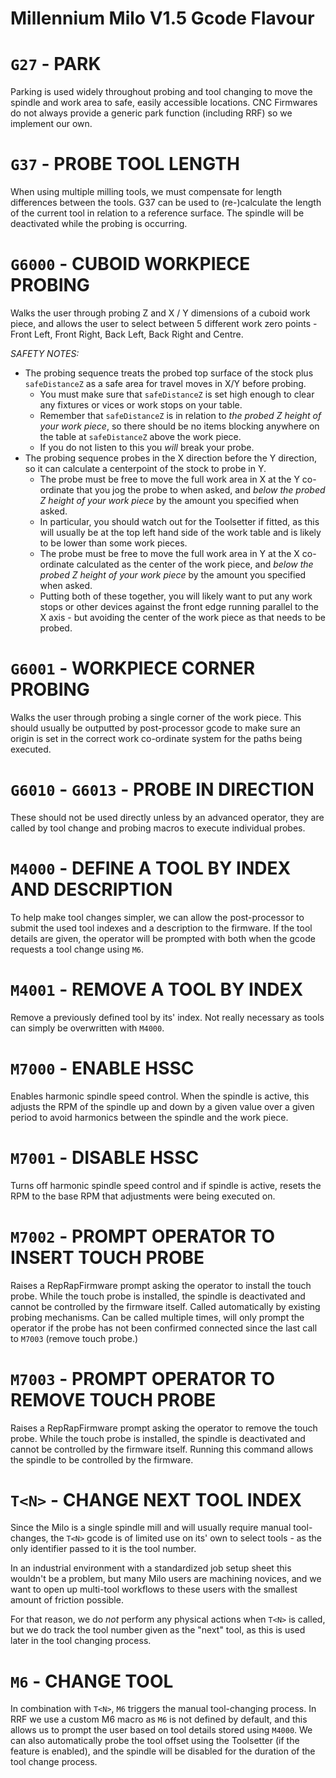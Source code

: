 # Millennium Milo V1.5 Gcode Flavour

# `G27`   - PARK
Parking is used widely throughout probing and tool changing to move the spindle and work area to safe, easily accessible locations. CNC Firmwares do not always provide a generic park function (including RRF) so we implement our own.

# `G37`   - PROBE TOOL LENGTH
When using multiple milling tools, we must compensate for length differences between the tools. G37 can be used to (re-)calculate the length of the current tool in relation to a reference surface. The spindle will be deactivated while the probing is occurring.

# `G6000` - CUBOID WORKPIECE PROBING
Walks the user through probing Z and X / Y dimensions of a cuboid work piece, and allows the user to select between 5 different work zero points - Front Left, Front Right, Back Left, Back Right and Centre.

*SAFETY NOTES:*
  * The probing sequence treats the probed top surface of the stock plus `safeDistanceZ` as a safe area for travel moves in X/Y before probing.
    - You must make sure that `safeDistanceZ` is set high enough to clear any fixtures or vices or work stops on your table.
    - Remember that `safeDistanceZ` is in relation to _the probed Z height of your work piece_, so there should be no items blocking anywhere on the table at `safeDistanceZ` above the work piece.
    - If you do not listen to this you _will_ break your probe.
  * The probing sequence probes in the X direction before the Y direction, so it can calculate a centerpoint of the stock to probe in Y.
    - The probe must be free to move the full work area in X at the Y co-ordinate that you jog the probe to when asked, and _below the probed Z height of your work piece_ by the amount you specified when asked.
    - In particular, you should watch out for the Toolsetter if fitted, as this will usually be at the top left hand side of the work table and is likely to be lower than some work pieces.
    - The probe must be free to move the full work area in Y at the X co-ordinate calculated as the center of the work piece, and _below the probed Z height of your work piece_ by the amount you specified when asked.
    - Putting both of these together, you will likely want to put any work stops or other devices against the front edge running parallel to the X axis - but avoiding the center of the work piece as that needs to be probed.

# `G6001` - WORKPIECE CORNER PROBING
Walks the user through probing a single corner of the work piece. This should usually be outputted by post-processor gcode to make sure an origin is set in the correct work co-ordinate system for the paths being executed.

# `G6010` - `G6013` - PROBE IN DIRECTION
These should not be used directly unless by an advanced operator, they are called by tool change and probing macros to execute individual probes.

# `M4000` - DEFINE A TOOL BY INDEX AND DESCRIPTION
To help make tool changes simpler, we can allow the post-processor to submit the used tool indexes and a description to the firmware. If the tool details are given, the operator will be prompted with both when the gcode requests a tool change using `M6`.

# `M4001` - REMOVE A TOOL BY INDEX
Remove a previously defined tool by its' index. Not really necessary as tools can simply be overwritten with `M4000`.

# `M7000` - ENABLE HSSC
Enables harmonic spindle speed control. When the spindle is active, this adjusts the RPM of the spindle up and down by a given value over a given period to avoid harmonics between the spindle and the work piece.

# `M7001` - DISABLE HSSC
Turns off harmonic spindle speed control and if spindle is active, resets the RPM to the base RPM that adjustments were being executed on.

# `M7002` - PROMPT OPERATOR TO INSERT TOUCH PROBE
Raises a RepRapFirmware prompt asking the operator to install the touch probe. While the touch probe is installed, the spindle is deactivated and cannot be controlled by the firmware itself. Called automatically by existing probing mechanisms. Can be called multiple times, will only prompt the operator if the probe has not been confirmed connected since the last call to `M7003` (remove touch probe.)

# `M7003` - PROMPT OPERATOR TO REMOVE TOUCH PROBE
Raises a RepRapFirmware prompt asking the operator to remove the touch probe. While the touch probe is installed, the spindle is deactivated and cannot be controlled by the firmware itself. Running this command allows the spindle to be controlled by the firmware.

# `T<N>`  - CHANGE NEXT TOOL INDEX
Since the Milo is a single spindle mill and will usually require manual tool-changes, the `T<N>` gcode is of limited use on its' own to select tools - as the only identifier passed to it is the tool number.

In an industrial environment with a standardized job setup sheet this wouldn't be a problem, but many Milo users are machining novices, and we want to open up multi-tool workflows to these users with the smallest amount of friction possible.

For that reason, we do _not_ perform any physical actions when `T<N>` is called, but we do track the tool number given as the "next" tool, as this is used later in the tool changing process.

# `M6`   - CHANGE TOOL
In combination with `T<N>`, `M6` triggers the manual tool-changing process. In RRF we use a custom M6 macro as `M6` is not defined by default, and this allows us to prompt the user based on tool details stored using `M4000`. We can also automatically probe the tool offset using the Toolsetter (if the feature is enabled), and the spindle will be disabled for the duration of the tool change process.